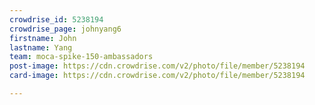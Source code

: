 ```yaml
---
crowdrise_id: 5238194
crowdrise_page: johnyang6
firstname: John
lastname: Yang
team: moca-spike-150-ambassadors
post-image: https://cdn.crowdrise.com/v2/photo/file/member/5238194
card-image: https://cdn.crowdrise.com/v2/photo/file/member/5238194

---
```

